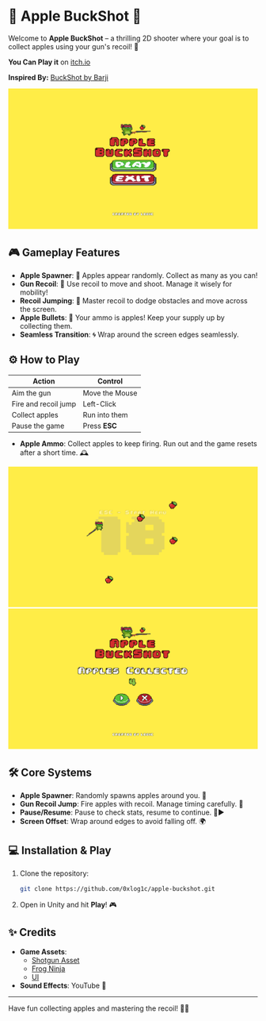# 🍏 **Apple BuckShot** 🍏

Welcome to **Apple BuckShot** – a thrilling 2D shooter where your goal is to collect apples using your gun's recoil! 🍎

**You Can Play it** on [itch.io](https://0xlog1c.itch.io/apple-buckshot)

**Inspired By:** [BuckShot by Barji](https://www.youtube.com/watch?v=PC_pAgJopIA)

![alt text](screenshot/menu.png)

## 🎮 **Gameplay Features**
- **Apple Spawner**: 🍏 Apples appear randomly. Collect as many as you can!
- **Gun Recoil**: 🔫 Use recoil to move and shoot. Manage it wisely for mobility!
- **Recoil Jumping**: 🚀 Master recoil to dodge obstacles and move across the screen.
- **Apple Bullets**: 🍏 Your ammo is apples! Keep your supply up by collecting them.
- **Seamless Transition**: 🌀 Wrap around the screen edges seamlessly.

## ⚙️ **How to Play**
| **Action**           | **Control**              |
|----------------------|--------------------------|
| Aim the gun          | Move the Mouse           |
| Fire and recoil jump | Left-Click               |
| Collect apples       | Run into them            |
| Pause the game       | Press **ESC**            |
- **Apple Ammo**: Collect apples to keep firing. Run out and the game resets after a short time. 🕰️

![alt text](screenshot/game.png)
![alt text](screenshot/pause.png)


## 🛠️ **Core Systems**
- **Apple Spawner**: Randomly spawns apples around you. 🍏
- **Gun Recoil Jump**: Fire apples with recoil. Manage timing carefully. 🔫
- **Pause/Resume**: Pause to check stats, resume to continue. 🛑▶️
- **Screen Offset**: Wrap around edges to avoid falling off. 🌍

## 💻 **Installation & Play**
1. Clone the repository:
   ```bash
   git clone https://github.com/0xlog1c/apple-buckshot.git
   ```
2. Open in Unity and hit **Play**! 🎮

## ✨ **Credits**
- **Game Assets**: 
    - [Shotgun Asset](arcadeisland.itch.io/guns-asset-pack-v1)
    - [Frog Ninja](pixelfrog-assets.itch.io/pixel-adventure-1)
    - [UI](npkuu.itch.io/pixelgui)
- **Sound Effects**: YouTube 🎥
---
Have fun collecting apples and mastering the recoil! 🍏🔫
